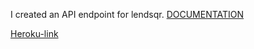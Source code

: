 I created an API endpoint for lendsqr.
[DOCUMENTATION](https://documenter.getpostman.com/view/19323610/VUqmueFx)


[Heroku-link]()